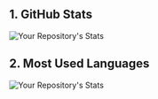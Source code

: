 ## 1. GitHub Stats
![Your Repository's Stats](https://github-readme-stats.vercel.app/api?username=WilliBoelke&show_icons=true)
## 2. Most Used Languages
![Your Repository's Stats](https://github-readme-stats.vercel.app/api/top-langs/?username=WilliBoelke&theme=blue-green)

<!--
**WilliBoelke/WilliBoelke** is a ✨ _special_ ✨ repository because its `README.md` (this file) appears on your GitHub profile.

Here are some ideas to get you started:

- 🔭 I’m currently working on ...
- 🌱 I’m currently learning ...
- 👯 I’m looking to collaborate on ...
- 🤔 I’m looking for help with ...
- 💬 Ask me about ...
- 📫 How to reach me: ...
- 😄 Pronouns: ...
- ⚡ Fun fact: ...
-->
